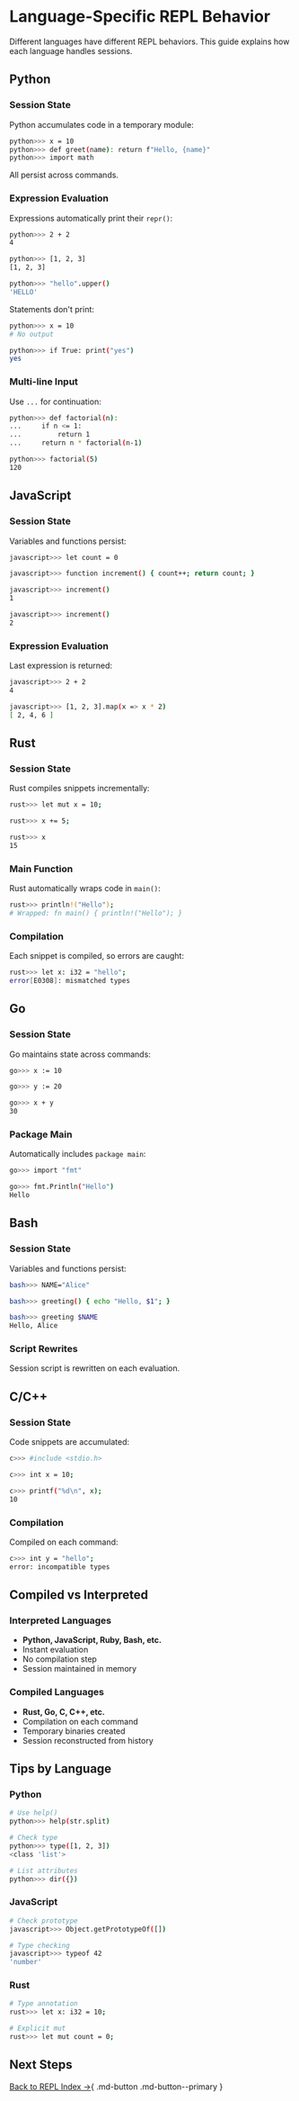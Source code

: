 # Language-Specific REPL Behavior

Different languages have different REPL behaviors. This guide explains how each language handles sessions.

## Python

### Session State

Python accumulates code in a temporary module:

```bash
python>>> x = 10
python>>> def greet(name): return f"Hello, {name}"
python>>> import math
```

All persist across commands.

### Expression Evaluation

Expressions automatically print their `repr()`:

```bash
python>>> 2 + 2
4

python>>> [1, 2, 3]
[1, 2, 3]

python>>> "hello".upper()
'HELLO'
```

Statements don't print:

```bash
python>>> x = 10
# No output

python>>> if True: print("yes")
yes
```

### Multi-line Input

Use `...` for continuation:

```bash
python>>> def factorial(n):
...     if n <= 1:
...         return 1
...     return n * factorial(n-1)

python>>> factorial(5)
120
```

## JavaScript

### Session State

Variables and functions persist:

```bash
javascript>>> let count = 0

javascript>>> function increment() { count++; return count; }

javascript>>> increment()
1

javascript>>> increment()
2
```

### Expression Evaluation

Last expression is returned:

```bash
javascript>>> 2 + 2
4

javascript>>> [1, 2, 3].map(x => x * 2)
[ 2, 4, 6 ]
```

## Rust

### Session State

Rust compiles snippets incrementally:

```bash
rust>>> let mut x = 10;

rust>>> x += 5;

rust>>> x
15
```

### Main Function

Rust automatically wraps code in `main()`:

```bash
rust>>> println!("Hello");
# Wrapped: fn main() { println!("Hello"); }
```

### Compilation

Each snippet is compiled, so errors are caught:

```bash
rust>>> let x: i32 = "hello";
error[E0308]: mismatched types
```

## Go

### Session State

Go maintains state across commands:

```bash
go>>> x := 10

go>>> y := 20

go>>> x + y
30
```

### Package Main

Automatically includes `package main`:

```bash
go>>> import "fmt"

go>>> fmt.Println("Hello")
Hello
```

## Bash

### Session State

Variables and functions persist:

```bash
bash>>> NAME="Alice"

bash>>> greeting() { echo "Hello, $1"; }

bash>>> greeting $NAME
Hello, Alice
```

### Script Rewrites

Session script is rewritten on each evaluation.

## C/C++

### Session State

Code snippets are accumulated:

```bash
c>>> #include <stdio.h>

c>>> int x = 10;

c>>> printf("%d\n", x);
10
```

### Compilation

Compiled on each command:

```bash
c>>> int y = "hello";
error: incompatible types
```

## Compiled vs Interpreted

### Interpreted Languages

- **Python, JavaScript, Ruby, Bash, etc.**
- Instant evaluation
- No compilation step
- Session maintained in memory

### Compiled Languages

- **Rust, Go, C, C++, etc.**
- Compilation on each command
- Temporary binaries created
- Session reconstructed from history

## Tips by Language

### Python

```bash
# Use help()
python>>> help(str.split)

# Check type
python>>> type([1, 2, 3])
<class 'list'>

# List attributes
python>>> dir({})
```

### JavaScript

```bash
# Check prototype
javascript>>> Object.getPrototypeOf([])

# Type checking
javascript>>> typeof 42
'number'
```

### Rust

```bash
# Type annotation
rust>>> let x: i32 = 10;

# Explicit mut
rust>>> let mut count = 0;
```

## Next Steps

[Back to REPL Index →](index.md){ .md-button .md-button--primary }
